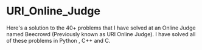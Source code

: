 # URI_Online_Judge
Here's a solution to the 40+ problems that I have solved at an Online Judge named Beecrowd (Previously known as URI Online Judge). I have solved all of these problems in Python , C++ and C. 
